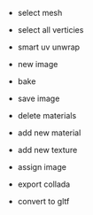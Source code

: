 - select mesh
- select all verticies
- smart uv unwrap
- new image
- bake
- save image

- delete materials
- add new material
- add new texture
- assign image

- export collada
- convert to gltf
